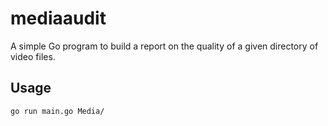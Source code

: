 # mediaaudit

A simple Go program to build a report on the quality of a given directory of video files.

## Usage

``` shell
go run main.go Media/
```